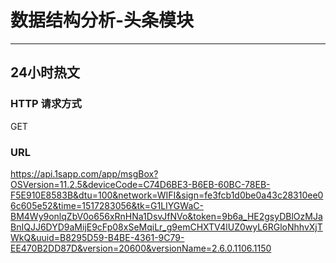 # 数据结构分析-头条模块
---

## 24小时热文

### HTTP 请求方式
GET

### URL
https://api.1sapp.com/app/msgBox?OSVersion=11.2.5&deviceCode=C74D6BE3-B6EB-60BC-78EB-F5E910E8583B&dtu=100&network=WIFI&sign=fe3fcb1d0be0a43c28310ee06c605e52&time=1517283056&tk=G1LIYGWaC-BM4Wy9onlqZbV0o656xRnHNa1DsvJfNVo&token=9b6a_HE2gsyDBlOzMJaBnIQJJ6DYD9aMijE9cFp08xSeMqiLr_g9emCHXTV4lUZ0wyL6RGloNhhvXjTWkQ&uuid=B8295D59-B4BE-4361-9C79-EE470B2DD87D&version=20600&versionName=2.6.0.1106.1150
